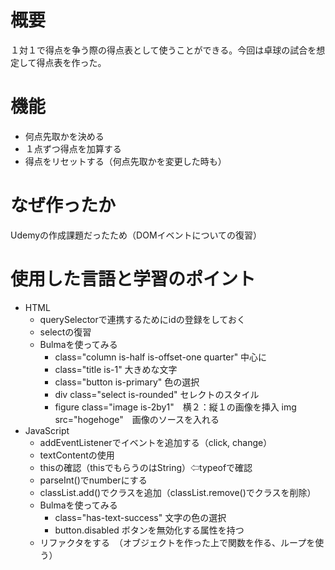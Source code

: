 # 概要
１対１で得点を争う際の得点表として使うことができる。今回は卓球の試合を想定して得点表を作った。

# 機能
- 何点先取かを決める
- １点ずつ得点を加算する
- 得点をリセットする（何点先取かを変更した時も）

# なぜ作ったか
Udemyの作成課題だったため（DOMイベントについての復習）

# 使用した言語と学習のポイント
- HTML
  - querySelectorで連携するためにidの登録をしておく
  - selectの復習
  - Bulmaを使ってみる
    - class="column is-half is-offset-one quarter" 中心に
    - class="title is-1" 大きめな文字
    - class="button is-primary" 色の選択
    - div class="select is-rounded" セレクトのスタイル
    - figure class="image is-2by1"　横２：縦１の画像を挿入
            img src="hogehoge"　画像のソースを入れる
- JavaScript
  - addEventListenerでイベントを追加する（click, change）
  - textContentの使用
  - thisの確認（thisでもらうのはString）⇦typeofで確認
  - parseInt()でnumberにする
  - classList.add()でクラスを追加（classList.remove()でクラスを削除）
  - Bulmaを使ってみる
    - class="has-text-success" 文字の色の選択
    - button.disabled ボタンを無効化する属性を持つ
  - リファクタをする　（オブジェクトを作った上で関数を作る、ループを使う）
